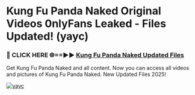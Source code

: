# Kung Fu Panda Naked Original Videos 0nlyFans Leaked - Files Updated! (yayc)

<h3>🔴 CLICK HERE 🌐==►► <a href="https://tinyurl.com/up5wt9bj" rel="nofollow">Kung Fu Panda Naked Updated Files</a></h3>

Get Kung Fu Panda Naked and all content. Now you can access all videos and pictures of Kung Fu Panda Naked. New Updated Files 2025!

[![yayc](https://i.imgur.com/ABiUzMV.gif)](https://tinyurl.com/up5wt9bj)
